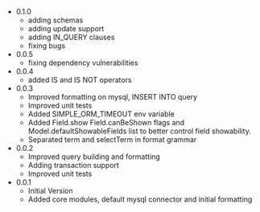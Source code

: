 - 0.1.0
    - adding schemas
    - adding update support
    - adding IN_QUERY clauses
    - fixing bugs
- 0.0.5
    - fixing dependency vulnerabilities
- 0.0.4
    - added IS and IS NOT operators
- 0.0.3
    - Improved formatting on mysql, INSERT INTO query
    - Improved unit tests
    - Added SIMPLE_ORM_TIMEOUT env variable
    - Added Field.show Field.canBeShown flags and Model.defaultShowableFields list to better control field showability.
    - Separated term and selectTerm in format grammar
- 0.0.2
    - Improved query building and formatting
    - Adding transaction support
    - Improved unit tests
- 0.0.1
    - Initial Version
    - Added core modules, default mysql connector and initial formatting
